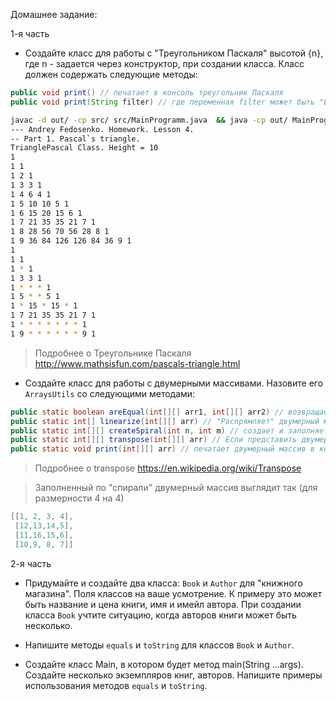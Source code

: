 
Домашнее задание:

1-я часть

- Создайте класс для работы с "Треугольником Паскаля" высотой {n}, где n - задается через конструктор, при создании класса.
Класс должен содержать следующие методы:
```java
public void print() // печатает в консоль треугольник Паскаля
public void print(String filter) // где переменная filter может быть "EVEN" или "ODD". Печатает треугольник Паскаля, заменяет четные или нечетные числа символами на ваше усмотрение, например пробел или `..`
```
```sh
javac -d out/ -cp src/ src/MainProgramm.java  && java -cp out/ MainProgramm
--- Andrey Fedosenko. Homework. Lesson 4.
-- Part 1. Pascal`s triangle.
TrianglePascal Class. Height = 10
1
1 1
1 2 1
1 3 3 1
1 4 6 4 1
1 5 10 10 5 1
1 6 15 20 15 6 1
1 7 21 35 35 21 7 1
1 8 28 56 70 56 28 8 1
1 9 36 84 126 126 84 36 9 1
1
1 1
1 * 1
1 3 3 1
1 * * * 1
1 5 * * 5 1
1 * 15 * 15 * 1
1 7 21 35 35 21 7 1
1 * * * * * * * 1
1 9 * * * * * * 9 1
```

> Подробнее о Треугольнике Паскаля http://www.mathsisfun.com/pascals-triangle.html

- Создайте класс для работы с двумерными массивами. Назовите его `ArraysUtils` со следующими методами:
```java
public static boolean areEqual(int[][] arr1, int[][] arr2) // возвращает true если двумерные массивы одинаковы.
public static int[] linearize(int[][] arr) // "Распрямляет" двумерный массив. Например из {{1, 2}, {1, 2}} делает {1, 2, 1, 2}
public static int[][] createSpiral(int n, int m) // создает и заполняет двумерный массив размерности [n][m] по спирали
public static int[][] transpose(int[][] arr) // Если представить двумерный массив как матрицу из R столбцов и C строк, то результатом будет "матрица" [C][R]
public static void print(int[][] arr) // печатает двумерный массив в консоль
```

> Подробнее о transpose https://en.wikipedia.org/wiki/Transpose

> Заполненный по "спирали" двумерный массив выглядит так (для размерности 4 на 4)
```java
[[1, 2, 3, 4],
 [12,13,14,5],
 [11,16,15,6],
 [10,9, 8, 7]]
```

2-я часть

- Придумайте и создайте два класса: `Book` и `Author` для "книжного магазина". Поля классов на ваше усмотрение. К примеру это может быть название и цена книги, имя и имейл автора. При создании класса `Book` учтите ситуацию, когда авторов книги может быть несколько.

- Напишите методы `equals` и `toString` для классов `Book` и `Author`.

- Создайте класс Main, в котором будет метод main(String ...args). Cоздайте несколько экземпляров книг, авторов. Напишите примеры использования методов `equals` и `toString`.
